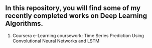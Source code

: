 ## In this repository, you will find some of my recently completed works on Deep Learning Algorithms.
1) Coursera e-Learning coursework: Time Series Prediction Using Convolutional Neural Networks and LSTM
